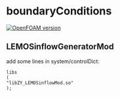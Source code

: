 # boundaryConditions

[![OpenFOAM version](https://img.shields.io/badge/OpenFOAM-7-brightgreen)](https://github.com/OpenFOAM/OpenFOAM-7)

## LEMOSinflowGeneratorMod
add some lines in system/controlDict:
```
libs
(
"libZY_LEMOSinflowMod.so"
);
```
